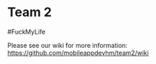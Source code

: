 # Team 2
#FuckMyLife

Please see our wiki for more information: https://github.com/mobileappdevhm/team2/wiki
